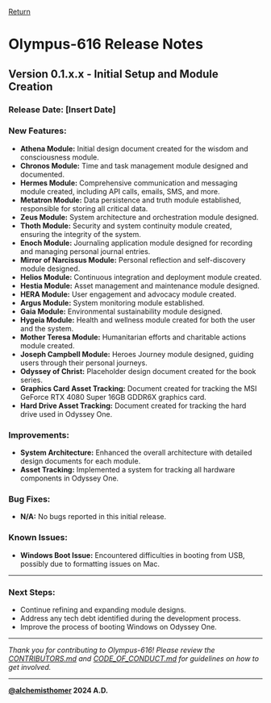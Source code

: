 [Return](./README.md)

# Olympus-616 Release Notes

## Version 0.1.x.x - Initial Setup and Module Creation

### Release Date: [Insert Date]

### New Features:
- **Athena Module:** Initial design document created for the wisdom and consciousness module.
- **Chronos Module:** Time and task management module designed and documented.
- **Hermes Module:** Comprehensive communication and messaging module created, including API calls, emails, SMS, and more.
- **Metatron Module:** Data persistence and truth module established, responsible for storing all critical data.
- **Zeus Module:** System architecture and orchestration module designed.
- **Thoth Module:** Security and system continuity module created, ensuring the integrity of the system.
- **Enoch Module:** Journaling application module designed for recording and managing personal journal entries.
- **Mirror of Narcissus Module:** Personal reflection and self-discovery module designed.
- **Helios Module:** Continuous integration and deployment module created.
- **Hestia Module:** Asset management and maintenance module designed.
- **HERA Module:** User engagement and advocacy module created.
- **Argus Module:** System monitoring module established.
- **Gaia Module:** Environmental sustainability module designed.
- **Hygeia Module:** Health and wellness module created for both the user and the system.
- **Mother Teresa Module:** Humanitarian efforts and charitable actions module created.
- **Joseph Campbell Module:** Heroes Journey module designed, guiding users through their personal journeys.
- **Odyssey of Christ:** Placeholder design document created for the book series.
- **Graphics Card Asset Tracking:** Document created for tracking the MSI GeForce RTX 4080 Super 16GB GDDR6X graphics card.
- **Hard Drive Asset Tracking:** Document created for tracking the hard drive used in Odyssey One.

### Improvements:
- **System Architecture:** Enhanced the overall architecture with detailed design documents for each module.
- **Asset Tracking:** Implemented a system for tracking all hardware components in Odyssey One.

### Bug Fixes:
- **N/A:** No bugs reported in this initial release.

### Known Issues:
- **Windows Boot Issue:** Encountered difficulties in booting from USB, possibly due to formatting issues on Mac.

---

### Next Steps:
- Continue refining and expanding module designs.
- Address any tech debt identified during the development process.
- Improve the process of booting Windows on Odyssey One.

---

*Thank you for contributing to Olympus-616! Please review the [CONTRIBUTORS.md](./CONTRIBUTORS.md) and [CODE_OF_CONDUCT.md](./CODE_OF_CONDUCT.md) for guidelines on how to get involved.*

***
**[@alchemisthomer](https://github.com/alchemisthomer)
2024 A.D.**